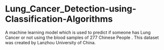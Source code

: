 # Lung_Cancer_Detection-using-Classification-Algorithms
A machine learning model which is used to predict if someone has Lung Cancer or not using the blood samples of 277 Chinese People . This dataset was created by Lanzhou University of China.  
